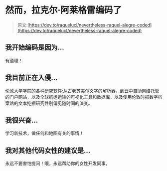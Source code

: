 # 然而，拉克尔·阿莱格雷编码了

> 原文:[https://dev.to/raquelucl/nevertheless-raquel-alegre-coded](https://dev.to/raquelucl/nevertheless-raquel-alegre-coded)

## [](#i-began-coding-because)我开始编码是因为...

有道理！

## [](#im-currently-hacking-on)我目前正在入侵...

伦敦大学学院的各种研究软件:从古老苏美尔文字的解析器，到云中自助网络托管的门户网站，以及全球航运运输的可视化工具和数据库，以及使用伦敦时报数字档案馆的文本挖掘研究性别偏见随时间的演变。

## [](#im-excited-about)我很兴奋...

学习新技术，做任何和地图有关的事情！

## [](#my-advice-for-other-women-who-code-is)我对其他代码女性的建议是...

永远不要害怕提问！哦，永远帮助你的女性开发同事。